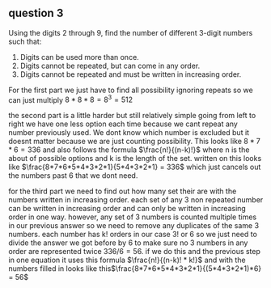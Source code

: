 ## question 3

Using the digits 2 through 9, find the number of different 3-digit numbers such that:
1. Digits can be used more than once.
2. Digits cannot be repeated, but can come in any order.
3. Digits cannot be repeated and must be written in increasing order.


For the first part we just have to find all possibility ignoring repeats so we can just multiply $8*8*8 = 8^3 = 512$

the second part is a little harder but still relatively simple going from left to right we have one less option each time because we cant repeat any number previously used. We dont know which number is excluded but it doesnt matter because we are just counting possibility. This looks like $8 * 7 * 6 = 336$ and also follows the formula $\frac{n!}{(n-k)!}$ where n is the about of possible options and k is the length of the set. written on this looks like $\frac{8*7*6*5*4*3*2*1}{5*4*3*2*1} = 336$ which just cancels out the numbers past 6 that we dont need.

for the third part we need to find out how many set their are with the numbers written in increasing order. each set of any 3 non repeated number can be written in increasing order and can only be written in increasing order in one way. however, any set of 3 numbers is counted multiple times in our previous answer so we need to remove any duplicates of the same 3 numbers. each number has k! orders in our case 3! or 6 so we just need to divide the answer we got before by 6 to make sure no 3 numbers in any order are represented twice $336/6 = 56$. if we do this and the previous step in one equation it uses this formula $\frac{n!}{(n-k)! * k!}$ and with the numbers filled in looks like this$\frac{8*7*6*5*4*3*2*1}{(5*4*3*2*1)*6} = 56$